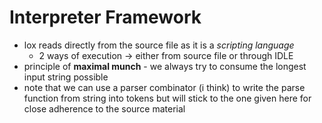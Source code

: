 # Interpreter Framework 
- lox reads directly from the source file as it is a *scripting language* 
	- 2 ways of execution -> either from source file or through IDLE
- principle of **maximal munch** - we always try to consume the longest input string possible
- note that we can use a parser combinator (i think) to write the parse function from string into tokens but will stick to the one given here for close adherence to the source material           